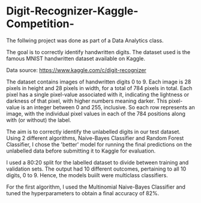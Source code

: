 # Digit-Recognizer-Kaggle-Competition-

The follwing project was done as part of a Data Analytics class.

The goal is to correctly identify handwritten digits. The dataset used is the famous MNIST handwritten dataset available on Kaggle. 

Data source: https://www.kaggle.com/c/digit-recognizer

The dataset contains images of handwritten digits 0 to 9. Each image is 28 pixels in height and 28 pixels in width, for a total of 784 pixels in total. Each pixel has a single pixel-value associated with it, indicating the lightness or darkness of that pixel, with higher numbers meaning darker. This pixel-value is an integer between 0 and 255, inclusive. So each row represents an image, with the individual pixel values in each of the 784 positions along with (or without) the label. 

The aim is to correctly identify the unlabelled digits in our test dataset. Using 2 different algorithms, Naive-Bayes Classifier and Random Forest Classifier, I chose the 'better' model for running the final predictions on the unlabelled data before submitting it to Kaggle for evaluation.

I used a 80:20 split for the labelled dataset to divide between training and validation sets.
The output had 10 different outcomes, pertaining to all 10 digits, 0 to 9. Hence, the models buiilt were multiclass classifiers.

For the first algorithm, I used the Multinomial Naive-Bayes Classifier and tuned the hyperparameters to obtain a final accuracy of 82%.
